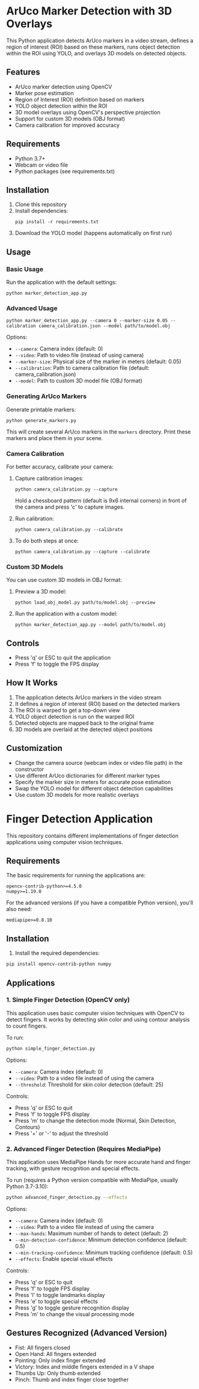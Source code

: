 # ArUco Marker Detection with 3D Overlays

This Python application detects ArUco markers in a video stream, defines a region of interest (ROI) based on these markers, runs object detection within the ROI using YOLO, and overlays 3D models on detected objects.

## Features

- ArUco marker detection using OpenCV
- Marker pose estimation
- Region of Interest (ROI) definition based on markers
- YOLO object detection within the ROI
- 3D model overlays using OpenCV's perspective projection
- Support for custom 3D models (OBJ format)
- Camera calibration for improved accuracy

## Requirements

- Python 3.7+
- Webcam or video file
- Python packages (see requirements.txt)

## Installation

1. Clone this repository
2. Install dependencies:
   ```
   pip install -r requirements.txt
   ```
3. Download the YOLO model (happens automatically on first run)

## Usage

### Basic Usage

Run the application with the default settings:
```
python marker_detection_app.py
```

### Advanced Usage

```
python marker_detection_app.py --camera 0 --marker-size 0.05 --calibration camera_calibration.json --model path/to/model.obj
```

Options:
- `--camera`: Camera index (default: 0)
- `--video`: Path to video file (instead of using camera)
- `--marker-size`: Physical size of the marker in meters (default: 0.05)
- `--calibration`: Path to camera calibration file (default: camera_calibration.json)
- `--model`: Path to custom 3D model file (OBJ format)

### Generating ArUco Markers

Generate printable markers:
```
python generate_markers.py
```

This will create several ArUco markers in the `markers` directory. Print these markers and place them in your scene.

### Camera Calibration

For better accuracy, calibrate your camera:

1. Capture calibration images:
   ```
   python camera_calibration.py --capture
   ```
   Hold a chessboard pattern (default is 9x6 internal corners) in front of the camera and press 'c' to capture images.

2. Run calibration:
   ```
   python camera_calibration.py --calibrate
   ```

3. To do both steps at once:
   ```
   python camera_calibration.py --capture --calibrate
   ```

### Custom 3D Models

You can use custom 3D models in OBJ format:

1. Preview a 3D model:
   ```
   python load_obj_model.py path/to/model.obj --preview
   ```

2. Run the application with a custom model:
   ```
   python marker_detection_app.py --model path/to/model.obj
   ```

## Controls

- Press 'q' or ESC to quit the application
- Press 'f' to toggle the FPS display

## How It Works

1. The application detects ArUco markers in the video stream
2. It defines a region of interest (ROI) based on the detected markers
3. The ROI is warped to get a top-down view
4. YOLO object detection is run on the warped ROI
5. Detected objects are mapped back to the original frame
6. 3D models are overlaid at the detected object positions

## Customization

- Change the camera source (webcam index or video file path) in the constructor
- Use different ArUco dictionaries for different marker types
- Specify the marker size in meters for accurate pose estimation
- Swap the YOLO model for different object detection capabilities
- Use custom 3D models for more realistic overlays

# Finger Detection Application

This repository contains different implementations of finger detection applications using computer vision techniques.

## Requirements

The basic requirements for running the applications are:

```
opencv-contrib-python>=4.5.0
numpy>=1.19.0
```

For the advanced versions (if you have a compatible Python version), you'll also need:

```
mediapipe>=0.8.10
```

## Installation

1. Install the required dependencies:

```bash
pip install opencv-contrib-python numpy
```

## Applications

### 1. Simple Finger Detection (OpenCV only)

This application uses basic computer vision techniques with OpenCV to detect fingers. It works by detecting skin color and using contour analysis to count fingers.

To run:

```bash
python simple_finger_detection.py
```

Options:
- `--camera`: Camera index (default: 0)
- `--video`: Path to a video file instead of using the camera
- `--threshold`: Threshold for skin color detection (default: 25)

Controls:
- Press 'q' or ESC to quit
- Press 'f' to toggle FPS display
- Press 'm' to change the detection mode (Normal, Skin Detection, Contours)
- Press '+' or '-' to adjust the threshold

### 2. Advanced Finger Detection (Requires MediaPipe)

This application uses MediaPipe Hands for more accurate hand and finger tracking, with gesture recognition and special effects.

To run (requires a Python version compatible with MediaPipe, usually Python 3.7-3.10):

```bash
python advanced_finger_detection.py --effects
```

Options:
- `--camera`: Camera index (default: 0)
- `--video`: Path to a video file instead of using the camera
- `--max-hands`: Maximum number of hands to detect (default: 2)
- `--min-detection-confidence`: Minimum detection confidence (default: 0.5)
- `--min-tracking-confidence`: Minimum tracking confidence (default: 0.5)
- `--effects`: Enable special visual effects

Controls:
- Press 'q' or ESC to quit
- Press 'f' to toggle FPS display
- Press 'l' to toggle landmarks display
- Press 'e' to toggle special effects
- Press 'g' to toggle gesture recognition display
- Press 'm' to change the visual processing mode

## Gestures Recognized (Advanced Version)

- Fist: All fingers closed
- Open Hand: All fingers extended
- Pointing: Only index finger extended
- Victory: Index and middle fingers extended in a V shape
- Thumbs Up: Only thumb extended
- Pinch: Thumb and index finger close together


